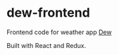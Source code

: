 # dew-frontend
Frontend code for weather app [Dew](https://afternoon-crag-51976.herokuapp.com/)

Built with React and Redux.
